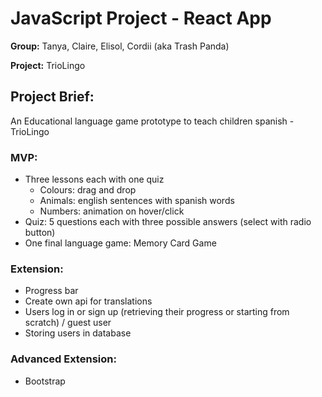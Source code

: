 # JavaScript Project - React App 

**Group:** Tanya, Claire, Elisol, Cordii (aka Trash Panda)

**Project:** TrioLingo 

## Project Brief:

An Educational language game prototype to teach children spanish - TrioLingo

### MVP:
- Three lessons each with one quiz
    - Colours: drag and drop
    - Animals: english sentences with spanish words
    - Numbers: animation on hover/click 
- Quiz: 5 questions each with three possible answers (select with radio button)
- One final language game: Memory Card Game

### Extension:
- Progress bar
- Create own api for translations
- Users log in or sign up (retrieving their progress or starting from scratch) / guest user
- Storing users in database

### Advanced Extension:
- Bootstrap 

